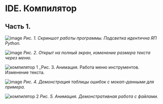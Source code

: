 # IDE. Компилятор 
## Часть 1.

![image](https://github.com/the-asind/CompilersTheoryIDE/assets/84527186/08ac1365-9496-4377-9872-eab591455bfa)
_Рис. 1. Скриншот работы программы. Подсветка идентична ЯП Python._

![image](https://github.com/the-asind/CompilersTheoryIDE/assets/84527186/cddcf1c9-2835-48ab-9cfc-9b273c38b625)
_Рис. 2. Открыт на полный экран, изменение размера текста через меню._


![компилятор 1](https://github.com/the-asind/CompilersTheoryIDE/assets/84527186/99867d7f-4536-4c51-99ea-e500bf6f3c07)
_Рис. 3. Анимация. Работа меню инструментов. Изменение текста.

![image](https://github.com/the-asind/CompilersTheoryIDE/assets/84527186/4483a8ff-2a88-41b8-83ce-35f93963851f)
_Рис. 4. Демонстрация таблицы ошибок с мокап-данными для примера._

![компилятор 2](https://github.com/the-asind/CompilersTheoryIDE/assets/84527186/f855da0d-de51-4ad4-bb49-04c23175b208)
_Рис. 5. Анимация. Демонстративная работа с файлами._
